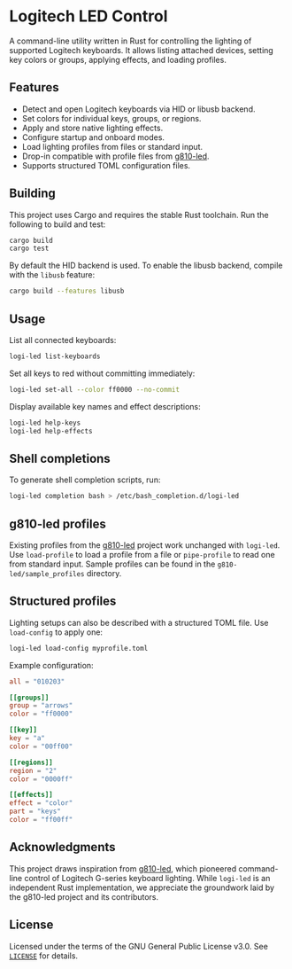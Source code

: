 # Logitech LED Control

A command-line utility written in Rust for controlling the lighting of supported Logitech keyboards. It allows listing attached devices, setting key colors or groups, applying effects, and loading profiles.

## Features

- Detect and open Logitech keyboards via HID or libusb backend.
- Set colors for individual keys, groups, or regions.
- Apply and store native lighting effects.
- Configure startup and onboard modes.
- Load lighting profiles from files or standard input.
- Drop-in compatible with profile files from [g810-led](g810-led/README.md).
- Supports structured TOML configuration files.

## Building

This project uses Cargo and requires the stable Rust toolchain. Run the following to build and test:

```bash
cargo build
cargo test
```

By default the HID backend is used. To enable the libusb backend, compile with the `libusb` feature:

```bash
cargo build --features libusb
```

## Usage

List all connected keyboards:

```bash
logi-led list-keyboards
```

Set all keys to red without committing immediately:

```bash
logi-led set-all --color ff0000 --no-commit
```

Display available key names and effect descriptions:

```bash
logi-led help-keys
logi-led help-effects
```

## Shell completions

To generate shell completion scripts, run:

```bash
logi-led completion bash > /etc/bash_completion.d/logi-led
```

## g810-led profiles

Existing profiles from the [g810-led](g810-led/README.md) project work
unchanged with `logi-led`. Use `load-profile` to load a profile from a file or
`pipe-profile` to read one from standard input. Sample profiles can be found in
the `g810-led/sample_profiles` directory.

## Structured profiles

Lighting setups can also be described with a structured TOML file.
Use `load-config` to apply one:

```bash
logi-led load-config myprofile.toml
```

Example configuration:

```toml
all = "010203"

[[groups]]
group = "arrows"
color = "ff0000"

[[key]]
key = "a"
color = "00ff00"

[[regions]]
region = "2"
color = "0000ff"

[[effects]]
effect = "color"
part = "keys"
color = "ff00ff"
```

## Acknowledgments

This project draws inspiration from [g810-led](https://github.com/MatMoul/g810-led), which pioneered command-line control of Logitech G-series keyboard lighting. While `logi-led` is an independent Rust implementation, we appreciate the groundwork laid by the g810-led project and its contributors.

## License

Licensed under the terms of the GNU General Public License v3.0. See [`LICENSE`](LICENSE) for details.